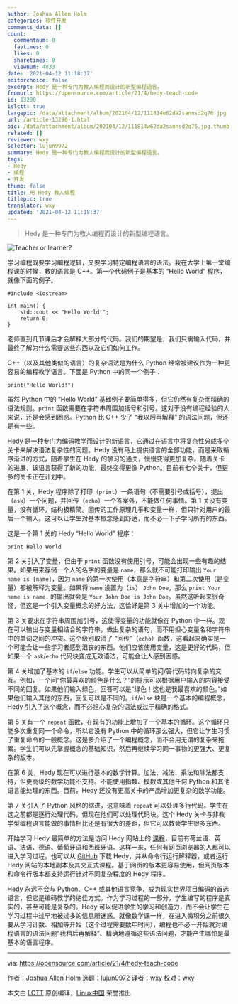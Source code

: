 ```yaml
---
author: Joshua Allen Holm
categories: 软件开发
comments_data: []
count:
  commentnum: 0
  favtimes: 0
  likes: 0
  sharetimes: 0
  viewnum: 4833
date: '2021-04-12 11:18:37'
editorchoice: false
excerpt: Hedy 是一种专门为教人编程而设计的新型编程语言。
fromurl: https://opensource.com/article/21/4/hedy-teach-code
id: 13290
islctt: true
largepic: /data/attachment/album/202104/12/111814w62da2sannsd2q76.jpg
url: /article-13290-1.html
pic: /data/attachment/album/202104/12/111814w62da2sannsd2q76.jpg.thumb.jpg
related: []
reviewer: wxy
selector: lujun9972
summary: Hedy 是一种专门为教人编程而设计的新型编程语言。
tags:
- Hedy
- 编程
- 开发
thumb: false
title: 用 Hedy 教人编程
titlepic: true
translator: wxy
updated: '2021-04-12 11:18:37'
---
```



> 
> Hedy 是一种专门为教人编程而设计的新型编程语言。
> 
> 
> 


![](/data/attachment/album/202104/12/111814w62da2sannsd2q76.jpg "Teacher or learner?")


学习编程既要学习编程逻辑，又要学习特定编程语言的语法。我在大学上第一堂编程课的时候，教的语言是 C++。第一个代码例子是基本的 “Hello World” 程序，就像下面的例子。



```
#include <iostream>

int main() {
    std::cout << "Hello World!";
    return 0;
}

```

老师直到几节课后才会解释大部分的代码。我们的期望是，我们只需输入代码，并最终了解为什么需要这些东西以及它们如何工作。


C++（以及其他类似的语言）的复杂语法是为什么 Python 经常被建议作为一种更容易的编程教学语言。下面是 Python 中的同一个例子：



```
print("Hello World!")

```

虽然 Python 中的 “Hello World” 基础例子要简单得多，但它仍然有复杂而精确的语法规则。`print` 函数需要在字符串周围加括号和引号。这对于没有编程经验的人来说，还是会感到困惑。Python 比 C++ 少了 “我以后再解释” 的语法问题，但还是有一些。


[Hedy](https://www.hedycode.com/) 是一种专门为编码教学而设计的新语言，它通过在语言中将复杂性分成多个关卡来解决语法复杂性的问题。Hedy 没有马上提供语言的全部功能，而是采取循序渐进的方式，随着学生在 Hedy 的学习的通关，慢慢变得更加复杂。随着关卡的进展，该语言获得了新的功能，最终变得更像 Python。目前有七个关卡，但更多的关卡正在计划中。


在第 1 关，Hedy 程序除了打印（`print`）一条语句（不需要引号或括号），提出（`ask`）一个问题，并回传（`echo`）一个答案外，不能做任何事情。第 1 关没有变量，没有循环，结构极精简。回传的工作原理几乎和变量一样，但只针对用户的最后一个输入。这可以让学生对基本概念感到舒适，而不必一下子学习所有的东西。


这是一个第 1 关的 Hedy “Hello World” 程序：



```
print Hello World

```

第 2 关引入了变量，但由于 `print` 函数没有使用引号，可能会出现一些有趣的结果。如果用来存储一个人的名字的变量是 `name`，那么就不可能打印输出 `Your name is [name]`，因为 `name` 的第一次使用（本意是字符串）和第二次使用（是变量）都被解释为变量。如果将 `name` 设置为（`is`） `John Doe`，那么 `print Your name is name.` 的输出就会是 `Your John Doe is John Doe`。虽然这听起来很奇怪，但这是一个引入变量概念的好方法，这恰好是第 3 关中增加的一个功能。


第 3 关要求在字符串周围加引号，这使得变量的功能就像在 Python 中一样。现在可以输出与变量相结合的字符串，做出复杂的语句，而不用担心变量名和字符串中的单词之间的冲突。这个级别取消了 “回传”（`echo`）函数，这看起来确实是一个可能会让一些学习者感到沮丧的东西。他们应该使用变量，这是更好的代码，但如果一个 `ask`/`echo` 代码块变成无效语法，可能会让人感到困惑。


第 4 关增加了基本的 `if`/`else` 功能。学生可以从简单的问/答代码转向复杂的交互。例如，一个问“你最喜欢的颜色是什么？”的提示可以根据用户输入的内容接受不同的回复。如果他们输入绿色，回答可以是“绿色！这也是我最喜欢的颜色。”如果他们输入其他的东西，回复可以是不同的。`if`/`else` 块是一个基本的编程概念，Hedy 引入了这个概念，而不必担心复杂的语法或过于精确的格式。


第 5 关有一个 `repeat` 函数，在现有的功能上增加了一个基本的循环。这个循环只能多次重复同一个命令，所以它没有 Python 中的循环那么强大，但它让学生习惯了重复命令的一般概念。这是多介绍了一个编程概念，而不会用无谓的复杂来拖累。学生们可以先掌握概念的基础知识，然后再继续学习同一事物的更强大、更复杂的版本。


在第 6 关，Hedy 现在可以进行基本的数学计算。加法、减法、乘法和除法都支持，但更高级的数学功能不支持。不能使用指数、模数或其他任何 Python 和其他语言能处理的东西。目前，Hedy 还没有更高关卡的产品增加更复杂的数学功能。


第 7 关引入了 Python 风格的缩进，这意味着 `repeat` 可以处理多行代码。学生在这之前都是逐行处理代码，但现在他们可以处理代码块。这个 Hedy 关卡与非教学型编程语言能做的事情相比还是有很大的差距，但它可以教会学生很多东西。


开始学习 Hedy 最简单的方法是访问 Hedy 网站上的 [课程](https://www.hedycode.com/hedy?lang=en)，目前有荷兰语、英语、法语、德语、葡萄牙语和西班牙语。这样一来，任何有网页浏览器的人都可以进入学习过程。也可以从 [GitHub](https://github.com/felienne/hedy) 下载 Hedy，并从命令行运行解释器，或者运行 Hedy 网站的本地副本及其交互式课程。基于网页的版本更容易使用，但网页版本和命令行版本都支持运行针对不同复杂程度的 Hedy 程序。


Hedy 永远不会与 Python、C++ 或其他语言竞争，成为现实世界项目编码的首选语言，但它是编码教学的绝佳方式。作为学习过程的一部分，学生编写的程序是真实的，甚至可能是复杂的。Hedy 可以促进学生的学习和创造力，而不会让学生在学习过程中过早地被过多的信息所迷惑。就像数学课一样，在进入微积分之前很久要从学习计数、相加等开始（这个过程需要数年时间），编程也不必一开始就对编程语言的语法问题“我稍后再解释”、精确地遵循这些语法问题，才能产生哪怕是最基本的语言程序。




---


via: <https://opensource.com/article/21/4/hedy-teach-code>


作者：[Joshua Allen Holm](https://opensource.com/users/holmja) 选题：[lujun9972](https://github.com/lujun9972) 译者：[wxy](https://github.com/wxy) 校对：[wxy](https://github.com/wxy)


本文由 [LCTT](https://github.com/LCTT/TranslateProject) 原创编译，[Linux中国](https://linux.cn/) 荣誉推出
